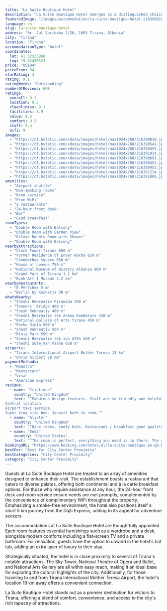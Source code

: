 ```yaml
---
title: "La Suite Boutique Hotel"
description: "La Suite Boutique Hotel emerges as a distinguished choice for travelers seeking comfort and convenience in the heart of Tirana."
featuredImage: "/images/accommodation/la-suite-boutique-hotel-216390810.jpg"
language: en
slug: la-suite-boutique-hotel
address: "Rr. Jul Variboba 2/20, 1003 Tirana, Albania"
city: "Tirana"
location: "Tirana"
accommodationType: "hotel"
coordinates:
  lat: 41.32323968
  lng: 19.82436523
price: "US$94"
priceFrom: 94
starRating: 3
rating: 9.1
ratingWords: "Outstanding"
numberOfReviews: 608
ratings:
  overall: 9.1
  location: 9.5
  cleanliness: 9.1
  facilities: 8.9
  value: 8.6
  comfort: 9.2
  staff: 9.4
  wifi: 9
images:
  - "https://cf.bstatic.com/xdata/images/hotel/max1024x768/216390810.jpg?k=1419e47d8db81ce6a558b0353eb90102a3af5a030d3d44fc387d57b5abceaeef&o=&hp=1"
  - "https://cf.bstatic.com/xdata/images/hotel/max1024x768/216390541.jpg?k=d076a4ecb20b64f3f37c3aa1785caa596740e64a0f5a2f927f8f06d60945a31a&o=&hp=1"
  - "https://cf.bstatic.com/xdata/images/hotel/max1024x768/216390455.jpg?k=05d7a78cdc7c599301135f75c082af89f5c15722c2b65ee6ae6f55f926350fb4&o=&hp=1"
  - "https://cf.bstatic.com/xdata/images/hotel/max1024x768/216391014.jpg?k=935b65ef76972ce0faae46918181833f79fdadbd4badeb1109299409415e25fd&o=&hp=1"
  - "https://cf.bstatic.com/xdata/images/hotel/max1024x768/216390691.jpg?k=6c3252f0760a64dcb126d10930f3e0ee172265abc113d5aab4e6d9da7fced42b&o=&hp=1"
  - "https://cf.bstatic.com/xdata/images/hotel/max1024x768/216390452.jpg?k=73e470765c4ce92e4165cb8467f7517fe346ca02a26609cbea0d52f760ad778f&o=&hp=1"
  - "https://cf.bstatic.com/xdata/images/hotel/max1024x768/216386955.jpg?k=db9b3e8babd84d5721f4f7735f766bdc249bcb276adbbef33420b141a4c868a2&o=&hp=1"
  - "https://cf.bstatic.com/xdata/images/hotel/max1024x768/216391214.jpg?k=d5416c422a167ffc9ce01bf39261d0f5bd1a225dbd9776ea3847be66499d4ebf&o=&hp=1"
  - "https://cf.bstatic.com/xdata/images/hotel/max1024x768/216391000.jpg?k=83f5bf2211cf934679c5ca690e2cdfa50f5e7340c57e8134b622d9469f7b7594&o=&hp=1"
amenities:
  - "Airport shuttle"
  - "Non-smoking rooms"
  - "Room service"
  - "Free WiFi"
  - "2 restaurants"
  - "24-hour front desk"
  - "Bar"
  - "Good breakfast"
roomTypes:
  - "Double Room with Balcony"
  - "Double Room with Garden View"
  - "Deluxe Double Room with Shower"
  - "Double Room with Balcony"
nearbyAttractions:
  - "Clock Tower Tirana 650 m"
  - "Former Residence of Enver Hoxha 650 m"
  - "Skanderbeg Square 650 m"
  - "House of Leaves 750 m"
  - "National Museum of History Albania 900 m"
  - "Grand Park of Tirana 1.2 km"
  - "Bunk'Art 1 Museum 4.2 km"
nearbyRestaurants:
  - "E Për7shme 5 m"
  - "Berlin by Kosherja 30 m"
whatsNearby:
  - "Sheshi Rekreativ Piramida 200 m"
  - "Tanners' Bridge 400 m"
  - "Shesh Rekreativ 400 m"
  - "Sheshi Rekreativ tek Arena Kombëtare 450 m"
  - "National Gallery of Arts Tirana 450 m"
  - "Parku Rinia 500 m"
  - "Shesh Rekreativ 500 m"
  - "Rinia Park 550 m"
  - "Sheshi Rekreativ tek ish ATSh 550 m"
  - "Sheshi Sulejman Pasha 650 m"
airports:
  - "Tirana International Airport Mother Teresa 12 km"
  - "Ohrid Airport 78 km"
paymentMethods:
  - "Maestro"
  - "Mastercard"
  - "Visa"
  - "American Express"
reviews:
  - name: "Cristiona"
    country: "United Kingdom"
    text: "“Fabulous design features. Staff are so friendly and helpful.
Central location.
Airport taxi service.
Super king size bed. Jacuzzi bath in room.”"
  - name: "Alister"
    country: "United Kingdom"
    text: "“Nice rooms, comfy beds. Restaurant / breakfast good quality. Excellent location and service. Surrounded by bars and restaurants and minutes from the shops and attractions of the centre. Every member of staff from reception to chef was friendly,...”"
  - name: "Endi"
    country: "United States"
    text: "“The room is perfect, everything you need is in there. The staff is great & helped us order food at 4am. The room is wonderful!! And the stuff is great!!”"
bookingURL: "https://www.booking.com/hotel/al/la-suite-boutique.en-gb.html?aid=8035640"
bestFor: "Best for City Center Proximity"
bestCategories: "City Center Proximity"
category: "City Center Proximity"
---
```


Guests at La Suite Boutique Hotel are treated to an array of amenities designed to enhance their visit. The establishment boasts a restaurant that caters to diverse palates, offering both continental and à la carte breakfast options. For those who require assistance at any hour, the 24-hour front desk and room service ensure needs are met promptly, complemented by the convenience of complimentary WiFi throughout the property. Emphasizing a smoke-free environment, the hotel also positions itself a short 5 km journey from the Dajti Express, adding to its appeal for adventure seekers.

The accommodations at La Suite Boutique Hotel are thoughtfully appointed. Each room features essential furnishings such as a wardrobe and a desk, alongside modern comforts including a flat-screen TV and a private bathroom. For relaxation, guests have the option to unwind in the hotel's hot tub, adding an extra layer of luxury to their stay.

Strategically situated, the hotel is in close proximity to several of Tirana's notable attractions. The Sky Tower, National Theatre of Opera and Ballet, and National Arts Gallery are all within easy reach, making it an ideal base for exploring the cultural highlights of the city. Additionally, for those traveling to and from Tirana International Mother Teresa Airport, the hotel's location 19 km away offers a convenient connection.

La Suite Boutique Hotel stands out as a premier destination for visitors to Tirana, offering a blend of comfort, convenience, and access to the city's rich tapestry of attractions.